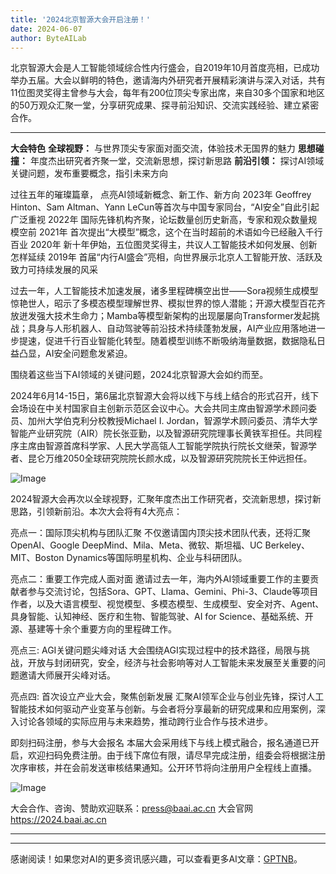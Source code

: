 ```yaml
---
title: '2024北京智源大会开启注册！'
date: 2024-06-07
author: ByteAILab
---
```


北京智源大会是人工智能领域综合性内行盛会，自2019年10月首度亮相，已成功举办五届。大会以鲜明的特色，邀请海内外研究者开展精彩演讲与深入对话，共有11位图灵奖得主曾参与大会，每年有200位顶尖专家出席，来自30多个国家和地区的50万观众汇聚一堂，分享研究成果、探寻前沿知识、交流实践经验、建立紧密合作。

---


**大会特色**
**全球视野：** 与世界顶尖专家面对面交流，体验技术无国界的魅力
**思想碰撞：** 年度杰出研究者齐聚一堂，交流新思想，探讨新思路
**前沿引领：** 探讨AI领域关键问题，发布重要概念，指引未来方向

过往五年的璀璨篇章，
点亮AI领域新概念、新工作、新方向
2023年 Geoffrey Hinton、Sam Altman、Yann LeCun等首次与中国专家同台，“AI安全”自此引起广泛重视
2022年 国际先锋机构齐聚，论坛数量创历史新高，专家和观众数量规模空前
2021年 首次提出“大模型”概念，这个在当时超前的术语如今已经融入千行百业
2020年 新十年伊始，五位图灵奖得主，共议人工智能技术如何发展、创新怎样延续
2019年 首届“内行AI盛会”亮相，向世界展示北京人工智能开放、活跃及致力可持续发展的风采

过去一年，人工智能技术加速发展，诸多里程碑横空出世——Sora视频生成模型惊艳世人，昭示了多模态模型理解世界、模拟世界的惊人潜能；开源大模型百花齐放迸发强大技术生命力；Mamba等模型新架构的出现屡屡向Transformer发起挑战；具身与人形机器人、自动驾驶等前沿技术持续蓬勃发展，AI产业应用落地进一步提速，促进千行百业智能化转型。随着模型训练不断吸纳海量数据，数据隐私日益凸显，AI安全问题愈发紧迫。

围绕着这些当下AI领域的关键问题，2024北京智源大会如约而至。

2024年6月14-15日，第6届北京智源大会将以线下与线上结合的形式召开，线下会场设在中关村国家自主创新示范区会议中心。大会共同主席由智源学术顾问委员、加州大学伯克利分校教授Michael I. Jordan，智源学术顾问委员、清华大学智能产业研究院（AIR）院长张亚勤，以及智源研究院理事长黄铁军担任。共同程序主席由智源首席科学家、人民大学高瓴人工智能学院执行院长文继荣，智源学者、昆仑万维2050全球研究院院长颜水成，以及智源研究院院长王仲远担任。

![Image](https://mmbiz.qpic.cn/sz_mmbiz_png/ZkgfUziaPIO3WkJZiccCpIPunnRe1I0EYfSCuTqJmab4za3JbTEujwOaCbWs1aiaIQWD4h0eoiawhUcDAb8jQGt0Wg/640?wx_fmt=png&amp;from=appmsg)

2024智源大会再次以全球视野，汇聚年度杰出工作研究者，交流新思想，探讨新思路，引领新前沿。本次大会将有4大亮点：

亮点一：国际顶尖机构与团队汇聚
不仅邀请国内顶尖技术团队代表，还将汇聚OpenAI、Google DeepMind、Mila、Meta、微软、斯坦福、UC Berkeley、MIT、Boston Dynamics等国际明星机构、企业与科研团队。

亮点二：重要工作完成人面对面
邀请过去一年，海内外AI领域重要工作的主要贡献者参与交流讨论，包括Sora、GPT、Llama、Gemini、Phi-3、Claude等项目作者，以及大语言模型、视觉模型、多模态模型、生成模型、安全对齐、Agent、具身智能、认知神经、医疗和生物、智能驾驶、AI for Science、基础系统、开源、基建等十余个重要方向的里程碑工作。

亮点三: AGI关键问题尖峰对话
大会围绕AGI实现过程中的技术路径，局限与挑战，开放与封闭研究，安全，经济与社会影响等对人工智能未来发展至关重要的问题邀请大师展开尖峰对话。

亮点四: 首次设立产业大会，聚焦创新发展
汇聚AI领军企业与创业先锋，探讨人工智能技术如何驱动产业变革与创新。与会者将分享最新的研究成果和应用案例，深入讨论各领域的实际应用与未来趋势，推动跨行业合作与技术进步。

即刻扫码注册，参与大会报名
本届大会采用线下与线上模式融合，报名通道已开启，欢迎扫码免费注册。由于线下席位有限，请尽早完成注册，组委会将根据注册次序审核，并在会前发送审核结果通知。公开环节将向注册用户全程线上直播。

![Image](https://mmbiz.qpic.cn/sz_mmbiz_png/ZkgfUziaPIO0Rib3vJQ6Ezu6Th24rMjCiadLPsWyJKubaXPkCubRd1iaYeYWJjm8cwKAJUWMJ1wBeGQJ75XiaKFsWRw/640?wx_fmt=png&amp;from=appmsg)

大会合作、咨询、赞助欢迎联系：press@baai.ac.cn
大会官网 https://2024.baai.ac.cn

---
---
感谢阅读！如果您对AI的更多资讯感兴趣，可以查看更多AI文章：[GPTNB](https://gptnb.com)。